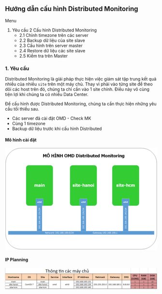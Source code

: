 ## Hướng dẫn cấu hình Distributed Monitoring

Menu

1. Yêu cầu
2 Cấu hình Distributed Monitoring
	- 2.1 Chỉnh timezone trên các server
	- 2.2 Backup dữ liệu của site slave
	- 2.3 Cấu hình trên server master
	- 2.4 Restore dữ liệu các site slave
	- 2.5 Kiểm tra trên Master
### 1. Yêu cầu

Distributed Monitoring là giải pháp thực hiện việc giám sát tập trung kết quả nhiều của nhiều `site` trên một máy chủ. Thay vì phải vào từng site để theo dõi các host trên đó, chúng ta chỉ cần vào 1 site chính. Điều này vô cùng tiện lợi khi chúng ta có nhiều Data Center.

Để cấu hình được Distributed Monitoring, chúng ta cần thực hiện những yêu cầu tối thiểu sau.

- Các server đã cài đặt OMD - Check MK
- Cùng 1 timezone
- Backup dữ liệu trước khi cấu hình Distributed
 
#### Mô hình cài đặt

<img src="../images/topo-dm.png" />

#### IP Planning

<img src="../images/ip-dm.png" />

